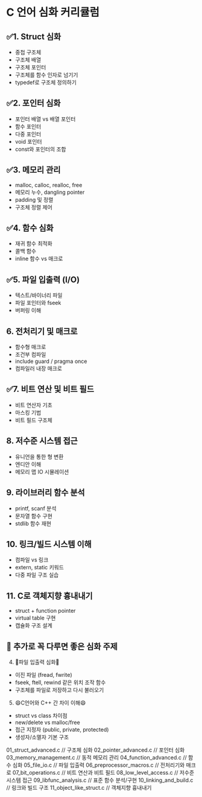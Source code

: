 # C 언어 심화 커리큘럼

## ✅1. Struct 심화
- 중첩 구조체
- 구조체 배열
- 구조체 포인터
- 구조체를 함수 인자로 넘기기
- typedef로 구조체 정의하기

## ✅2. 포인터 심화
- 포인터 배열 vs 배열 포인터
- 함수 포인터
- 다중 포인터
- void 포인터
- const와 포인터의 조합

## ✅3. 메모리 관리
- malloc, calloc, realloc, free
- 메모리 누수, dangling pointer
- padding 및 정렬
- 구조체 정렬 제어

## ✅4. 함수 심화
- 재귀 함수 최적화
- 콜백 함수
- inline 함수 vs 매크로

## ✅5. 파일 입출력 (I/O)
- 텍스트/바이너리 파일
- 파일 포인터와 fseek
- 버퍼링 이해




## 6. 전처리기 및 매크로
- 함수형 매크로
- 조건부 컴파일
- include guard / pragma once
- 컴파일러 내장 매크로

## ✅7. 비트 연산 및 비트 필드
- 비트 연산자 기초
- 마스킹 기법
- 비트 필드 구조체

## 8. 저수준 시스템 접근
- 유니언을 통한 형 변환
- 엔디안 이해
- 메모리 맵 IO 시뮬레이션





## 9. 라이브러리 함수 분석
- printf, scanf 분석
- 문자열 함수 구현
- stdlib 함수 재현

## 10. 링크/빌드 시스템 이해
- 컴파일 vs 링크
- extern, static 키워드
- 다중 파일 구조 실습

## 11. C로 객체지향 흉내내기
- struct + function pointer
- virtual table 구현
- 캡슐화 구조 설계



## 📌 추가로 꼭 다루면 좋은 심화 주제

4. 🤣파일 입출력 심화🤣
- 이진 파일 (fread, fwrite)
- fseek, ftell, rewind 같은 위치 조작 함수
- 구조체를 파일로 저장하고 다시 불러오기

5. 😄C언어와 C++ 간 차이 이해😄
- struct vs class 차이점
- new/delete vs malloc/free
- 접근 지정자 (public, private, protected)
- 생성자/소멸자 기본 구조


01_struct_advanced.c              // 구조체 심화
02_pointer_advanced.c            // 포인터 심화
03_memory_management.c           // 동적 메모리 관리
04_function_advanced.c           // 함수 심화
05_file_io.c                     // 파일 입출력
06_preprocessor_macros.c         // 전처리기와 매크로
07_bit_operations.c              // 비트 연산과 비트 필드
08_low_level_access.c            // 저수준 시스템 접근
09_libfunc_analysis.c            // 표준 함수 분석/구현
10_linking_and_build.c           // 링크와 빌드 구조
11_object_like_struct.c          // 객체지향 흉내내기